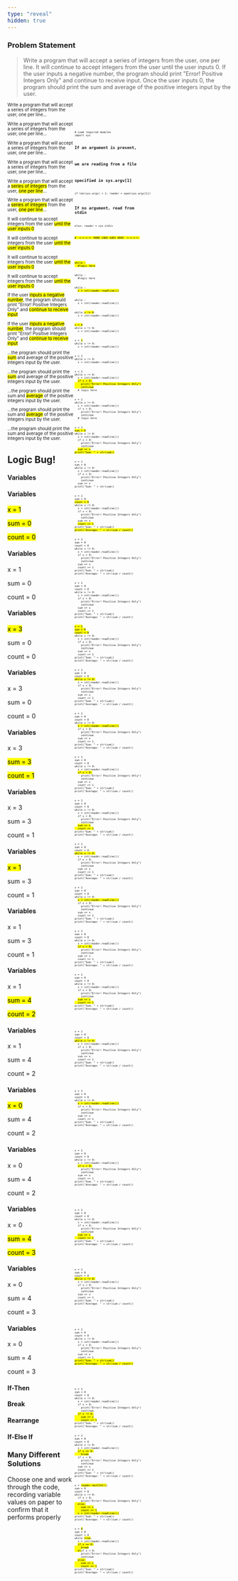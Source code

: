 ```yaml
---
type: "reveal"
hidden: true
---
```


<section>
  <h3>Problem Statement</h3>
  <blockquote class="stretch" style="text-align: left; font-size: .9em">Write a program that will accept a series of integers from the user, one per line. It will continue to accept integers from the user until the user inputs 0. If the user inputs a negative number, the program should print "Error! Positive Integers Only" and continue to receive input. Once the user inputs 0, the program should print the sum and average of the positive integers input by the user.</blockquote>
</section>
<section>
  <div style="float: right; width: 70%">
    <pre class="stretch"><code class="python">
    </code></pre>
  </div>
  <div style="width: 30%">
  <p style="font-size: .7em">Write a program that will accept a series of integers from the user, one per line...</p>
  </div>
</section>
<section>
  <div style="float: right; width: 70%">
    <pre class="stretch" style="font-size: .5em"><code class="python"># Load required modules
import sys

# If an argument is present,
# we are reading from a file
# specified in sys.argv[1]
if len(sys.argv) > 1:
  reader = open(sys.argv[1])

# If no argument, read from stdin
else:
  reader = sys.stdin

<mark># -=-=-=-=- MORE CODE GOES HERE -=-=-=-=-</mark>
</code></pre>
  </div>
  <div style="width: 30%">
  <p style="font-size: .7em">Write a program that will accept a series of integers from the user, one per line...</p>
  </div>
</section>
<section>
  <div style="float: right; width: 70%">
    <pre class="stretch" style="font-size: .5em"><code class="python">
</code></pre>
  </div>
  <div style="width: 30%">
  <p style="font-size: .7em">Write a program that will accept a series of integers from the user, one per line...</p>
  </div>
</section>
<section>
  <div style="float: right; width: 70%">
    <pre class="stretch" style="font-size: .5em"><code class="python"><mark>while :
  #logic here
</code></pre>
  </div>
  <div style="width: 30%">
  <p style="font-size: .7em">Write a program that will accept a series of integers from the user, one per line...</p>
  </div>
</section>
<section>
  <div style="float: right; width: 70%">
    <pre class="stretch" style="font-size: .5em"><code class="python">while :
  #logic here
</code></pre>
  </div>
  <div style="width: 30%">
  <p style="font-size: .7em">Write a program that will accept a <mark>series of integers</mark> from the user, <mark>one per line</mark>...</p>
  </div>
</section>
<section>
  <div style="float: right; width: 70%">
    <pre class="stretch" style="font-size: .5em"><code class="python">while :
  <mark>x = int(reader.readline())</mark>
</code></pre>
  </div>
  <div style="width: 30%">
  <p style="font-size: .7em">Write a program that will accept a <mark>series of integers</mark> from the user, <mark>one per line</mark>...</p>
  </div>
</section>
<section>
  <div style="float: right; width: 70%">
    <pre class="stretch" style="font-size: .5em"><code class="python">while :
  x = int(reader.readline())
</code></pre>
  </div>
  <div style="width: 30%">
  <p style="font-size: .7em">It will continue to accept integers from the user <mark>until the user inputs 0</mark></p>
  </div>
</section>
<section>
  <div style="float: right; width: 70%">
    <pre class="stretch" style="font-size: .5em"><code class="python">while <mark>x != 0</mark>:
  x = int(reader.readline())
</code></pre>
  </div>
  <div style="width: 30%">
  <p style="font-size: .7em">It will continue to accept integers from the user <mark>until the user inputs 0</mark></p>
  </div>
</section>
<section>
  <div style="float: right; width: 70%">
    <pre class="stretch" style="font-size: .5em"><code class="python"><mark>x = 0</mark>
while x != 0:
  x = int(reader.readline())
</code></pre>
  </div>
  <div style="width: 30%">
  <p style="font-size: .7em">It will continue to accept integers from the user <mark>until the user inputs 0</mark></p>
  </div>
</section>
<section>
  <div style="float: right; width: 70%">
    <pre class="stretch" style="font-size: .5em"><code class="python">x = <mark>1</mark>
while x != 0:
  x = int(reader.readline())
</code></pre>
  </div>
  <div style="width: 30%">
  <p style="font-size: .7em">It will continue to accept integers from the user <mark>until the user inputs 0</mark></p>
  </div>
</section>
<section>
  <div style="float: right; width: 70%">
    <pre class="stretch" style="font-size: .5em"><code class="python">x = 1
while x != 0:
  x = int(reader.readline())
</code></pre>
  </div>
  <div style="width: 30%">
  <p style="font-size: .7em">If the user <mark>inputs a negative number</mark>, the program should print "Error! Positive Integers Only" and <mark>continue to receive input</mark></p>
  </div>
</section>
<section>
  <div style="float: right; width: 70%">
    <pre class="stretch" style="font-size: .5em"><code class="python">x = 1
while x != 0:
  x = int(reader.readline())
  <mark>if x < 0:
    print("Error! Positive Integers Only")
    continue</mark>
  # logic here
</code></pre>
  </div>
  <div style="width: 30%">
  <p style="font-size: .7em">If the user <mark>inputs a negative number</mark>, the program should print "Error! Positive Integers Only" and <mark>continue to receive input</mark></p>
  </div>
</section>
<section>
  <div style="float: right; width: 70%">
    <pre class="stretch" style="font-size: .5em"><code class="python">x = 1
while x != 0:
  x = int(reader.readline())
  if x < 0:
    print("Error! Positive Integers Only")
    continue
  # logic here
</code></pre>
  </div>
  <div style="width: 30%">
  <p style="font-size: .7em">...the program should print the <mark>sum</mark> and average of the positive integers input by the user.</p>
  </div>
</section>
<section>
  <div style="float: right; width: 70%">
    <pre class="stretch" style="font-size: .5em"><code class="python">x = 1
<mark>sum = 0</mark>
while x != 0:
  x = int(reader.readline())
  if x < 0:
    print("Error! Positive Integers Only")
    continue
  <mark>sum += x</mark>
<mark>print("Sum: " + str(sum))</mark>
</code></pre>
  </div>
  <div style="width: 30%">
  <p style="font-size: .7em">...the program should print the <mark>sum</mark> and average of the positive integers input by the user.</p>
  </div>
</section>
<section>
  <div style="float: right; width: 70%">
    <pre class="stretch" style="font-size: .5em"><code class="python">x = 1
sum = 0
while x != 0:
  x = int(reader.readline())
  if x < 0:
    print("Error! Positive Integers Only")
    continue
  sum += x
print("Sum: " + str(sum))
</code></pre>
  </div>
  <div style="width: 30%">
  <p style="font-size: .7em">...the program should print the sum and <mark>average</mark> of the positive integers input by the user.</p>
  </div>
</section>
<section>
  <div style="float: right; width: 70%">
    <pre class="stretch" style="font-size: .5em"><code class="python">x = 1
sum = 0
<mark>count = 0</mark>
while x != 0:
  x = int(reader.readline())
  if x < 0:
    print("Error! Positive Integers Only")
    continue
  sum += x
  <mark>count += 1</mark>
print("Sum: " + str(sum))
<mark>print("Average: " + str(sum / count))</mark>
</code></pre>
  </div>
  <div style="width: 30%">
  <p style="font-size: .7em">...the program should print the sum and <mark>average</mark> of the positive integers input by the user.</p>
  </div>
</section>
<section>
  <div style="float: right; width: 70%">
    <pre class="stretch" style="font-size: .5em"><code class="python">x = 1
sum = 0
count = 0
while x != 0:
  x = int(reader.readline())
  if x < 0:
    print("Error! Positive Integers Only")
    continue
  sum += x
  count += 1
print("Sum: " + str(sum))
print("Average: " + str(sum / count))
</code></pre>
  </div>
  <div style="width: 30%">
  <p style="font-size: .7em">...the program should print the sum and average of the positive integers input by the user.</p>
  </div>
</section>
<section>
  <h1>Logic Bug!</h1>
</section>







<section>
  <div style="float: right; width: 70%">
    <pre class="stretch" style="font-size: .5em"><code class="python">x = 1
sum = 0
count = 0
while x != 0:
  x = int(reader.readline())
  if x < 0:
    print("Error! Positive Integers Only")
    continue
  sum += x
  count += 1
print("Sum: " + str(sum))
print("Average: " + str(sum / count))
</code></pre>
  </div>
  <div style="width: 30%">
   <h4>Variables</h4>
  </div>
</section>
<section>
  <div style="float: right; width: 70%">
    <pre class="stretch" style="font-size: .5em"><code class="python"><mark>x = 1
sum = 0
count = 0</mark>
while x != 0:
  x = int(reader.readline())
  if x < 0:
    print("Error! Positive Integers Only")
    continue
  sum += x
  count += 1
print("Sum: " + str(sum))
print("Average: " + str(sum / count))
</code></pre>
  </div>
  <div style="width: 30%">
   <h4>Variables</h4>
   <p><mark>x = 1</mark></p>
   <p><mark>sum = 0</mark></p>
   <p><mark>count = 0</mark></p>
  </div>
</section>
<section>
  <div style="float: right; width: 70%">
    <pre class="stretch" style="font-size: .5em"><code class="python">x = 1
sum = 0
count = 0
<mark>while x != 0:</mark>
  x = int(reader.readline())
  if x < 0:
    print("Error! Positive Integers Only")
    continue
  sum += x
  count += 1
print("Sum: " + str(sum))
print("Average: " + str(sum / count))
</code></pre>
  </div>
  <div style="width: 30%">
   <h4>Variables</h4>
   <p>x = 1</p>
   <p>sum = 0</p>
   <p>count = 0</p>
  </div>
</section>
<section>
  <div style="float: right; width: 70%">
    <pre class="stretch" style="font-size: .5em"><code class="python">x = 1
sum = 0
count = 0
while x != 0:
  <mark>x = int(reader.readline())</mark>
  if x < 0:
    print("Error! Positive Integers Only")
    continue
  sum += x
  count += 1
print("Sum: " + str(sum))
print("Average: " + str(sum / count))
</code></pre>
  </div>
  <div style="width: 30%">
   <h4>Variables</h4>
   <p><mark>x = 3</mark></p>
   <p>sum = 0</p>
   <p>count = 0</p>
  </div>
</section>
<section>
  <div style="float: right; width: 70%">
    <pre class="stretch" style="font-size: .5em"><code class="python">x = 1
sum = 0
count = 0
while x != 0:
  x = int(reader.readline())
  <mark>if x < 0:</mark>
    print("Error! Positive Integers Only")
    continue
  sum += x
  count += 1
print("Sum: " + str(sum))
print("Average: " + str(sum / count))
</code></pre>
  </div>
  <div style="width: 30%">
   <h4>Variables</h4>
   <p>x = 3</p>
   <p>sum = 0</p>
   <p>count = 0</p>
  </div>
</section>
<section>
  <div style="float: right; width: 70%">
    <pre class="stretch" style="font-size: .5em"><code class="python">x = 1
sum = 0
count = 0
while x != 0:
  x = int(reader.readline())
  if x < 0:
    print("Error! Positive Integers Only")
    continue
  <mark>sum += x
  count += 1</mark>
print("Sum: " + str(sum))
print("Average: " + str(sum / count))
</code></pre>
  </div>
  <div style="width: 30%">
   <h4>Variables</h4>
   <p>x = 3</p>
   <p><mark>sum = 3</mark></p>
   <p><mark>count = 1<mark></p>
  </div>
</section>








<section>
  <div style="float: right; width: 70%">
    <pre class="stretch" style="font-size: .5em"><code class="python">x = 1
sum = 0
count = 0
<mark>while x != 0:</mark>
  x = int(reader.readline())
  if x < 0:
    print("Error! Positive Integers Only")
    continue
  sum += x
  count += 1
print("Sum: " + str(sum))
print("Average: " + str(sum / count))
</code></pre>
  </div>
  <div style="width: 30%">
   <h4>Variables</h4>
   <p>x = 3</p>
   <p>sum = 3</p>
   <p>count = 1</p>
  </div>
</section>
<section>
  <div style="float: right; width: 70%">
    <pre class="stretch" style="font-size: .5em"><code class="python">x = 1
sum = 0
count = 0
while x != 0:
  <mark>x = int(reader.readline())</mark>
  if x < 0:
    print("Error! Positive Integers Only")
    continue
  sum += x
  count += 1
print("Sum: " + str(sum))
print("Average: " + str(sum / count))
</code></pre>
  </div>
  <div style="width: 30%">
   <h4>Variables</h4>
   <p><mark>x = 1</mark></p>
   <p>sum = 3</p>
   <p>count = 1</p>
  </div>
</section>
<section>
  <div style="float: right; width: 70%">
    <pre class="stretch" style="font-size: .5em"><code class="python">x = 1
sum = 0
count = 0
while x != 0:
  x = int(reader.readline())
  <mark>if x < 0:</mark>
    print("Error! Positive Integers Only")
    continue
  sum += x
  count += 1
print("Sum: " + str(sum))
print("Average: " + str(sum / count))
</code></pre>
  </div>
  <div style="width: 30%">
   <h4>Variables</h4>
   <p>x = 1</p>
   <p>sum = 3</p>
   <p>count = 1</p>
  </div>
</section>
<section>
  <div style="float: right; width: 70%">
    <pre class="stretch" style="font-size: .5em"><code class="python">x = 1
sum = 0
count = 0
while x != 0:
  x = int(reader.readline())
  if x < 0:
    print("Error! Positive Integers Only")
    continue
  <mark>sum += x
  count += 1</mark>
print("Sum: " + str(sum))
print("Average: " + str(sum / count))
</code></pre>
  </div>
  <div style="width: 30%">
   <h4>Variables</h4>
   <p>x = 1</p>
   <p><mark>sum = 4</mark></p>
   <p><mark>count = 2<mark></p>
  </div>
</section>









<section>
  <div style="float: right; width: 70%">
    <pre class="stretch" style="font-size: .5em"><code class="python">x = 1
sum = 0
count = 0
<mark>while x != 0:</mark>
  x = int(reader.readline())
  if x < 0:
    print("Error! Positive Integers Only")
    continue
  sum += x
  count += 1
print("Sum: " + str(sum))
print("Average: " + str(sum / count))
</code></pre>
  </div>
  <div style="width: 30%">
   <h4>Variables</h4>
   <p>x = 1</p>
   <p>sum = 4</p>
   <p>count = 2</p>
  </div>
</section>
<section>
  <div style="float: right; width: 70%">
    <pre class="stretch" style="font-size: .5em"><code class="python">x = 1
sum = 0
count = 0
while x != 0:
  <mark>x = int(reader.readline())</mark>
  if x < 0:
    print("Error! Positive Integers Only")
    continue
  sum += x
  count += 1
print("Sum: " + str(sum))
print("Average: " + str(sum / count))
</code></pre>
  </div>
  <div style="width: 30%">
   <h4>Variables</h4>
   <p><mark>x = 0</mark></p>
   <p>sum = 4</p>
   <p>count = 2</p>
  </div>
</section>
<section>
  <div style="float: right; width: 70%">
    <pre class="stretch" style="font-size: .5em"><code class="python">x = 1
sum = 0
count = 0
while x != 0:
  x = int(reader.readline())
  <mark>if x < 0:</mark>
    print("Error! Positive Integers Only")
    continue
  sum += x
  count += 1
print("Sum: " + str(sum))
print("Average: " + str(sum / count))
</code></pre>
  </div>
  <div style="width: 30%">
   <h4>Variables</h4>
   <p>x = 0</p>
   <p>sum = 4</p>
   <p>count = 2</p>
  </div>
</section>
<section>
  <div style="float: right; width: 70%">
    <pre class="stretch" style="font-size: .5em"><code class="python">x = 1
sum = 0
count = 0
while x != 0:
  x = int(reader.readline())
  if x < 0:
    print("Error! Positive Integers Only")
    continue
  <mark>sum += x
  count += 1</mark>
print("Sum: " + str(sum))
print("Average: " + str(sum / count))
</code></pre>
  </div>
  <div style="width: 30%">
   <h4>Variables</h4>
   <p>x = 0</p>
   <p><mark>sum = 4</mark></p>
   <p><mark>count = 3<mark></p>
  </div>
</section>







<section>
  <div style="float: right; width: 70%">
    <pre class="stretch" style="font-size: .5em"><code class="python">x = 1
sum = 0
count = 0
<mark>while x != 0:</mark>
  x = int(reader.readline())
  if x < 0:
    print("Error! Positive Integers Only")
    continue
  sum += x
  count += 1
print("Sum: " + str(sum))
print("Average: " + str(sum / count))
</code></pre>
  </div>
  <div style="width: 30%">
   <h4>Variables</h4>
   <p>x = 0</p>
   <p>sum = 4</p>
   <p>count = 3</p>
  </div>
</section>






<section>
  <div style="float: right; width: 70%">
    <pre class="stretch" style="font-size: .5em"><code class="python">x = 1
sum = 0
count = 0
while x != 0:
  x = int(reader.readline())
  if x < 0:
    print("Error! Positive Integers Only")
    continue
  sum += x
  count += 1
<mark>print("Sum: " + str(sum))
print("Average: " + str(sum / count))</mark>
</code></pre>
  </div>
  <div style="width: 30%">
   <h4>Variables</h4>
   <p>x = 0</p>
   <p>sum = 4</p>
   <p>count = 3</p>
  </div>
</section>

<section>
  <div style="float: right; width: 70%">
    <pre class="stretch" style="font-size: .5em"><code class="python">x = 1
sum = 0
count = 0
while x != 0:
  x = int(reader.readline())
  if x < 0:
    print("Error! Positive Integers Only")
    continue
  <mark>if x != 0:
    sum += x
    count += 1</mark>
print("Sum: " + str(sum))
print("Average: " + str(sum / count))
</code></pre>
  </div>
  <div style="width: 30%">
   <h4>If-Then</h4>
  </div>
</section>

<section>
  <div style="float: right; width: 70%">
    <pre class="stretch" style="font-size: .5em"><code class="python">x = 1
sum = 0
count = 0
while x != 0:
  x = int(reader.readline())
  <mark>if x == 0:
    break</mark>
  if x < 0:
    print("Error! Positive Integers Only")
    continue
  sum += x
  count += 1
print("Sum: " + str(sum))
print("Average: " + str(sum / count))
</code></pre>
  </div>
  <div style="width: 30%">
   <h4>Break</h4>
  </div>
</section>
<section>
  <div style="float: right; width: 70%">
    <pre class="stretch" style="font-size: .5em"><code class="python">x = <mark>reader.nextInt()</mark>;
sum = 0
count = 0
while x != 0:
  if x < 0:
    print("Error! Positive Integers Only")<mark>
  else:
    sum += x
    count += 1
  x = int(reader.readline())</mark>
print("Sum: " + str(sum))
print("Average: " + str(sum / count))
</code></pre>
  </div>
  <div style="width: 30%">
   <h4>Rearrange</h4>
  </div>
</section>
<section>
  <div style="float: right; width: 70%">
    <pre class="stretch" style="font-size: .5em"><code class="python">x = <mark>0</mark>
sum = 0
count = 0
while <mark>true</mark>:
  x = int(reader.readline())
  <mark>if x == 0:
    break
  el</mark>if x < 0:
    print("Error! Positive Integers Only")
    continue
  <mark>else:
    sum += x
    count += 1</mark>
print("Sum: " + str(sum))
print("Average: " + str(sum / count))
</code></pre>
  </div>
  <div style="width: 30%">
   <h4>If-Else If</h4>
  </div>
</section>
<section>
  <h3>Many Different Solutions</h3>
  <p>Choose one and work through the code, recording variable values on paper to confirm that it performs properly</p>
</section>
